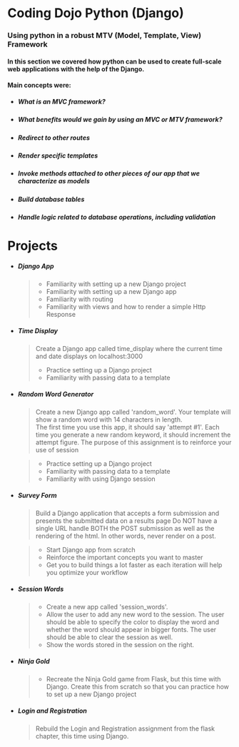 # Coding Dojo Python (Django)
### Using python in a robust MTV (Model, Template, View) Framework

#### In this section we covered how python can be used to create full-scale web applications with the help of the Django.
#### Main concepts were:
* ##### What is an MVC framework?
* ##### What benefits would we gain by using an MVC or MTV framework?
* ##### Redirect to other routes
* ##### Render specific templates
* ##### Invoke methods attached to other pieces of our app that we characterize as models
* ##### Build database tables
* ##### Handle logic related to database operations, including validation

# Projects

* ##### Django App
  >- Familiarity with setting up a new Django project
  >- Familiarity with setting up a new Django app
  >- Familiarity with routing
  >- Familiarity with views and how to render a simple Http Response

* ##### Time Display
  > Create a Django app called time_display where the current time and date displays on localhost:3000
  >- Practice setting up a Django project
  >- Familiarity with passing data to a template
  
* ##### Random Word Generator
  > Create a new Django app called 'random_word'. Your template will show a random word with 14 characters in length.  
  > The first time you use this app, it should say 'attempt #1'. Each time you generate a new random keyword, it should increment the attempt figure. The purpose of this assignment is to reinforce your use of session  
  
  >- Practice setting up a Django project
  >- Familiarity with passing data to a template
  >- Familiarity with using Django session 
  
* ##### Survey Form
  > Build a Django application that accepts a form submission and presents the submitted data on a results page
  > Do NOT have a single URL handle BOTH the POST submission as well as the rendering of the html. In other words, never render on a post.  
  
  >- Start Django app from scratch
  >- Reinforce the important concepts you want to master
  >- Get you to build things a lot faster as each iteration will help you optimize your workflow

* #####  Session Words
  >- Create a new app called 'session_words'.
  >- Allow the user to add any new word to the session.  The user should be able to specify the color to display the word and whether the word should appear in bigger fonts.  The user should be able to clear the session as well.
  >- Show the words stored in the session on the right.

* ##### Ninja Gold
  >- Recreate the Ninja Gold game from Flask, but this time with Django.  Create this from scratch so that you can practice how to set up a new Django project
  
* ##### Login and Registration
  > Rebuild the Login and Registration assignment from the flask chapter, this time using Django.



